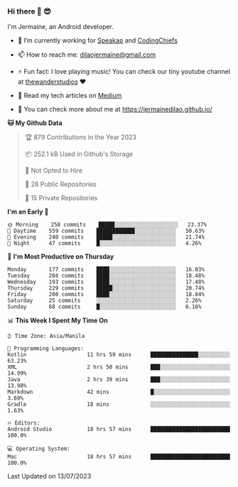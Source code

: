 ### Hi there 👋 😎
I'm Jermaine, an Android developer.

- 🔭 I’m currently working for [Speakap](https://www.speakap.com/) and [CodingChiefs](https://codingchiefs.com/en/)

- 📫 How to reach me: dilaojermaine@gmail.com

- ⚡ Fun fact: I love playing music! You can check our tiny youtube channel at [thewanderstudios](https://www.youtube.com/thewanderstudios) ♥️

- 📖 Read my tech articles on [Medium](https://jermainedilao.medium.com/)

- 👀 You can check more about me at https://jermainedilao.github.io/

<!--
**jermainedilao/jermainedilao** is a ✨ _special_ ✨ repository because its `README.md` (this file) appears on your GitHub profile.

Here are some ideas to get you started:

- 🔭 I’m currently working on ...
- 🌱 I’m currently learning ...
- 👯 I’m looking to collaborate on ...
- 🤔 I’m looking for help with ...
- 💬 Ask me about ...
- 📫 How to reach me: ...
- 😄 Pronouns: ...
- ⚡ Fun fact: ...
-->

<!--START_SECTION:waka-->
**🐱 My Github Data** 

> 🏆 879 Contributions in the Year 2023
 > 
> 📦 252.1 kB Used in Github's Storage 
 > 
> 🚫 Not Opted to Hire
 > 
> 📜 28 Public Repositories 
 > 
> 🔑 15 Private Repositories  
 > 
**I'm an Early 🐤** 

```text
🌞 Morning    258 commits    █████░░░░░░░░░░░░░░░░░░░░   23.37% 
🌆 Daytime    559 commits    ████████████░░░░░░░░░░░░░   50.63% 
🌃 Evening    240 commits    █████░░░░░░░░░░░░░░░░░░░░   21.74% 
🌙 Night      47 commits     █░░░░░░░░░░░░░░░░░░░░░░░░   4.26%

```
📅 **I'm Most Productive on Thursday** 

```text
Monday       177 commits    ████░░░░░░░░░░░░░░░░░░░░░   16.03% 
Tuesday      204 commits    ████░░░░░░░░░░░░░░░░░░░░░   18.48% 
Wednesday    193 commits    ████░░░░░░░░░░░░░░░░░░░░░   17.48% 
Thursday     229 commits    █████░░░░░░░░░░░░░░░░░░░░   20.74% 
Friday       208 commits    ████░░░░░░░░░░░░░░░░░░░░░   18.84% 
Saturday     25 commits     ░░░░░░░░░░░░░░░░░░░░░░░░░   2.26% 
Sunday       68 commits     █░░░░░░░░░░░░░░░░░░░░░░░░   6.16%

```


📊 **This Week I Spent My Time On** 

```text
⌚︎ Time Zone: Asia/Manila

💬 Programming Languages: 
Kotlin                   11 hrs 59 mins      ███████████████░░░░░░░░░░   63.23% 
XML                      2 hrs 50 mins       ███░░░░░░░░░░░░░░░░░░░░░░   14.99% 
Java                     2 hrs 39 mins       ███░░░░░░░░░░░░░░░░░░░░░░   13.98% 
Markdown                 42 mins             █░░░░░░░░░░░░░░░░░░░░░░░░   3.69% 
Gradle                   18 mins             ░░░░░░░░░░░░░░░░░░░░░░░░░   1.63%

🔥 Editors: 
Android Studio           18 hrs 57 mins      █████████████████████████   100.0%

💻 Operating System: 
Mac                      18 hrs 57 mins      █████████████████████████   100.0%

```


 Last Updated on 13/07/2023
<!--END_SECTION:waka-->
